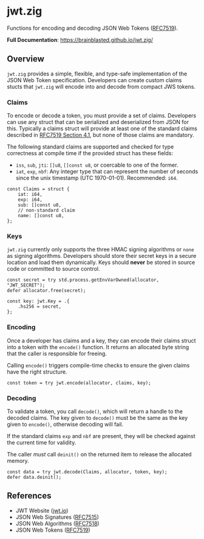 # jwt.zig

Functions for encoding and decoding JSON Web Tokens ([RFC7519](https://www.rfc-editor.org/rfc/rfc7519)).

**Full Documentation**: https://brainblasted.github.io/jwt.zig/

## Overview

`jwt.zig` provides a simple, flexible, and type-safe implementation of the JSON Web Token
specification. Developers can create custom claims stucts that `jwt.zig` will encode into
and decode from compact JWS tokens.

### Claims

To encode or decode a token, you must provide a set of claims. Developers can use
any struct that can be serialized and deserialized from JSON for this. Typically
a claims struct will provide at least one of the standard claims described in
[RFC7519 Section 4.1](https://www.rfc-editor.org/rfc/rfc7519#section-4.1), but
none of those claims are mandatory.

The following standard claims are supported and checked for type correctness
at compile time if the provided struct has these fields:

* `iss`, `sub`, `jti`: `[]u8`, `[]const u8`, or coercable to one of the former.
* `iat`, `exp`, `nbf`: Any integer type that can represent the number of seconds
since the unix timestamp (UTC 1970-01-01). Recommended: `i64`.

```zig
const Claims = struct {
    iat: i64,
    exp: i64,
    sub: []const u8,
    // non-standard claim
    name: []const u8,
};
```

### Keys

`jwt.zig` currently only supports the three HMAC signing algorithms or `none` as signing
algorithms. Developers should store their secret keys in a secure location and load them
dynamically. Keys should **never** be stored in source code or committed to source control.

```zig
const secret = try std.process.getEnvVarOwned(allocator, "JWT_SECRET");
defer allocator.free(secret);

const key: jwt.Key = .{
    .hs256 = secret,
};
```

### Encoding

Once a developer has claims and a key, they can encode their claims struct into a token
with the `encode()` function. It returns an allocated byte string that the caller is
responsible for freeing.

Calling `encode()` triggers compile-time checks to ensure the given claims have the right
structure. 

```zig
const token = try jwt.encode(allocator, claims, key);
```

### Decoding

To validate a token, you call `decode()`, which will return a handle to the
decoded claims. The key given to `decode()` must be the same as the key
given to `encode()`, otherwise decoding will fail.

If the standard claims `exp` and `nbf` are present, they will be checked against
the current time for validity.

The caller *must* call `deinit()` on the returned item to release
the allocated memory.

```zig
const data = try jwt.decode(Claims, allocator, token, key);
defer data.deinit();
```

## References

* JWT Website ([jwt.io](https://jwt.io/))
* JSON Web Signatures ([RFC7515](https://www.rfc-editor.org/rfc/rfc7515))
* JSON Web Algorithms ([RFC7518](https://www.rfc-editor.org/rfc/rfc7518))
* JSON Web Tokens ([RFC7519](https://www.rfc-editor.org/rfc/rfc7519))
